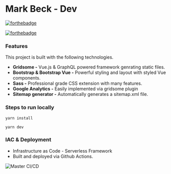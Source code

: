# Mark Beck - Dev

[![forthebadge](https://forthebadge.com/images/badges/you-didnt-ask-for-this.svg)](https://markbeck.dev)

[![forthebadge](https://forthebadge.com/images/badges/check-it-out.svg)](https://markbeck.dev)

### Features

This project is built with the following technologies.

- **Gridsome -** Vue.js & GraphQL powered framework genrating static files.
- **Bootstrap & Bootstrap Vue -** Powerful styling and layout with styled Vue components.
- **Sass -** Professional grade CSS extension with many features.
- **Google Analytics -** Easily implemented via gridsome plugin
- **Sitemap generator -** Automatically generates a sitemap.xml file.

### Steps to run locally

```
yarn install

yarn dev
```

### IAC & Deployment
- Infrastructure as Code - Serverless Framework
- Built and deployed via Github Actions.

![Master CI/CD](https://github.com/markeverettbeck/markbeck-dev/workflows/Master%20CI/CD/badge.svg?branch=master&event=push)